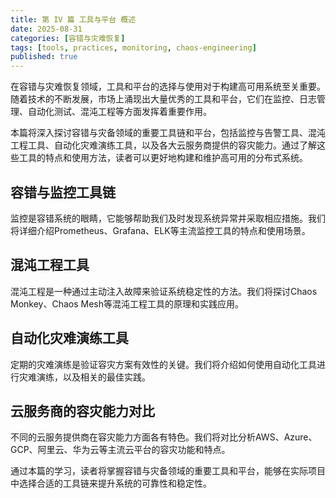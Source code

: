 ```yaml
---
title: 第 IV 篇 工具与平台 概述
date: 2025-08-31
categories: [容错与灾难恢复]
tags: [tools, practices, monitoring, chaos-engineering]
published: true
---
```


在容错与灾难恢复领域，工具和平台的选择与使用对于构建高可用系统至关重要。随着技术的不断发展，市场上涌现出大量优秀的工具和平台，它们在监控、日志管理、自动化测试、混沌工程等方面发挥着重要作用。

本篇将深入探讨容错与灾备领域的重要工具链和平台，包括监控与告警工具、混沌工程工具、自动化灾难演练工具，以及各大云服务商提供的容灾能力。通过了解这些工具的特点和使用方法，读者可以更好地构建和维护高可用的分布式系统。

## 容错与监控工具链

监控是容错系统的眼睛，它能够帮助我们及时发现系统异常并采取相应措施。我们将详细介绍Prometheus、Grafana、ELK等主流监控工具的特点和使用场景。

## 混沌工程工具

混沌工程是一种通过主动注入故障来验证系统稳定性的方法。我们将探讨Chaos Monkey、Chaos Mesh等混沌工程工具的原理和实践应用。

## 自动化灾难演练工具

定期的灾难演练是验证容灾方案有效性的关键。我们将介绍如何使用自动化工具进行灾难演练，以及相关的最佳实践。

## 云服务商的容灾能力对比

不同的云服务提供商在容灾能力方面各有特色。我们将对比分析AWS、Azure、GCP、阿里云、华为云等主流云平台的容灾功能和特点。

通过本篇的学习，读者将掌握容错与灾备领域的重要工具和平台，能够在实际项目中选择合适的工具链来提升系统的可靠性和稳定性。